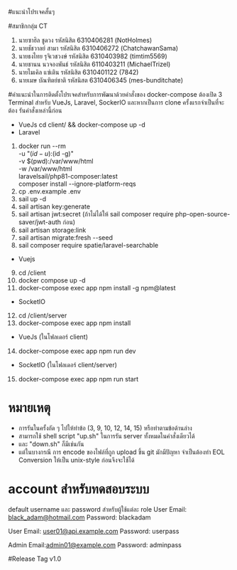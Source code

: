 #แนะนำโปรเจคสั้นๆ
    
#สมาชิกกลุ่ม CT
1. นายซาฮิล ชูดวง รหัสนิสิต 6310406281 (NotHolmes) 
2. นายชัชวาลย์ สามา รหัสนิสิต 6310406272 (ChatchawanSama)
3. นายธงไทย รุจิเวชวงษ์ รหัสนิสิต 6310403982 (timtim5569)
4. นายชานน นวจองพันธ์ รหัสนิสิต 6110403211 (MichaelTrizel)
5. นายไมเคิล แซ่เติน รหัสนิสิต 6310401122 (7842)
6. นายเมษ บัณฑิตย์ชาติ รหัสนิสต 6310406345 (mes-bunditchate)

#คำแนะนำในการติดตั้งโปรเจคสำหรับการพัฒนาด้วยคำสั่งของ docker-compose
ต้องเปิด 3 Terminal สำหรับ VueJs, Laravel, SockerIO และหากเป็นการ clone ครั้งแรกจำเป็นที่จะต้อง
รันคำสั่งเหล่านี้ก่อน
- VueJs
cd client/ && docker-compose up -d
- Laravel
1. docker run --rm \
    -u "$(id -u):$(id -g)" \
    -v $(pwd):/var/www/html \
    -w /var/www/html \
    laravelsail/php81-composer:latest \
    composer install --ignore-platform-reqs
2. cp .env.example .env
3. sail up -d
4. sail artisan key:generate
5. sail artisan jwt:secret (ถ้าไม่ได้ให้ sail composer require php-open-source-saver/jwt-auth ก่อน)
6. sail artisan storage:link
7. sail artisan migrate:fresh --seed
8. sail composer require spatie/laravel-searchable
- Vuejs
9. cd /client
10. docker compose up -d
11. docker-compose exec app npm install -g npm@latest
- SocketIO
12. cd /client/server
13. docker-compose exec app npm install
- VueJs (ในโฟลเดอร์ client)
14. docker-compose exec app npm run dev
- SocketIO (ในโฟลเดอร์ client/server)
15. docker-compose exec app npm run start

# หมายเหตุ
- การรันในครั้งถัด ๆ ไปให้ทำข้อ (3, 9, 10, 12, 14, 15) หรือทำตามข้อด้านล่าง
- สามารถใช้ shell script "up.sh" ในการรัน server ทั้งหมดในคำสั่งเดียวได้
- และ "down.sh" ก็มีเช่นกัน
- แต่ในบางกรณี การ encode ของไฟล์ที่ถูก upload ขึ้น git มักมีปัญหา จำเป็นต้องทำ EOL Conversion ให้เป็น unix-style ก่อนจึงจะใช้ได้

# account สำหรับทดสอบระบบ
default username และ password สำหรับผู้ใช้แต่ละ role
User
Email: black_adam@hotmail.com
Password: blackadam

User
Email: user01@api.example.com
Password: userpass

Admin
Email:admin01@example.com
Password: adminpass

#Release Tag
v1.0
